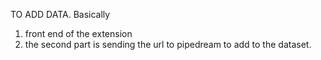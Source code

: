 TO ADD DATA. 
Basically 
1. front end of the extension
2. the second part is sending the url to pipedream to add to the dataset. 
